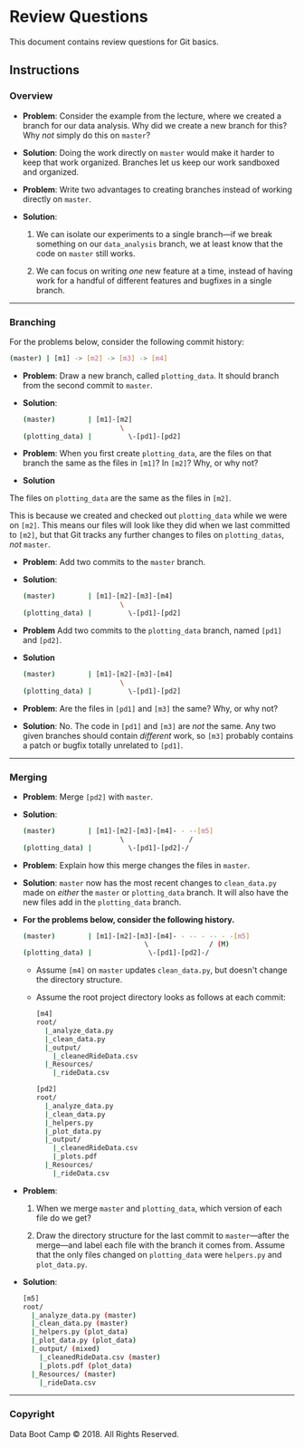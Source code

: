 # Review Questions

This document contains review questions for Git basics.

## Instructions

### Overview

* **Problem**: Consider the example from the lecture, where we created a branch for our data analysis. Why did we create a new branch for this? Why _not_ simply do this on `master`?

* **Solution**: Doing the work directly on `master` would make it harder to keep that work organized. Branches let us keep our work sandboxed and organized.

* **Problem**: Write two advantages to creating branches instead of working directly on `master`.

* **Solution**:

  1. We can isolate our experiments to a single branch—if we break something on our `data_analysis` branch, we at least know that the code on `master` still works.

  2. We can focus on writing _one_ new feature at a time, instead of having work for a handful of different features and bugfixes in a single branch.

- - -

### Branching

For the problems below, consider the following commit history:

  ```bash
  (master) | [m1] -> [m2] -> [m3] -> [m4]
  ```

* **Problem**: Draw a new branch, called `plotting_data`. It should branch from the second commit to `master`.

* **Solution**:

  ```bash
  (master)        | [m1]-[m2]
                          \
  (plotting_data) |         \-[pd1]-[pd2]
  ```

* **Problem**: When you first create `plotting_data`, are the files on that branch the same as the files in `[m1]`? In `[m2]`? Why, or why not?

* **Solution**

The files on `plotting_data` are the same as the files in `[m2]`.

This is because we created and checked out `plotting_data` while we were on `[m2]`. This means our files will look like they did when we last committed to `[m2]`, but that Git tracks any further changes to files on `plotting_datas`, _not_ `master`.

* **Problem**: Add two commits to the `master` branch.

* **Solution**:

  ```bash
  (master)        | [m1]-[m2]-[m3]-[m4]
                          \
  (plotting_data) |         \-[pd1]-[pd2]
  ```

* **Problem** Add two commits to the `plotting_data` branch, named `[pd1]` and `[pd2]`.

* **Solution**

  ```bash
  (master)        | [m1]-[m2]-[m3]-[m4]
                          \
  (plotting_data) |         \-[pd1]-[pd2]
  ```

* **Problem**: Are the files in `[pd1]` and `[m3]` the same? Why, or why not?

* **Solution**: No. The code in `[pd1]` and `[m3]` are _not_ the same. Any two given branches should contain _different_ work, so `[m3]` probably contains a patch or bugfix totally unrelated to `[pd1]`.

- - -

### Merging

* **Problem**: Merge `[pd2]` with `master`.

* **Solution**:

  ```bash
  (master)        | [m1]-[m2]-[m3]-[m4]- - --[m5]
                          \                /
  (plotting_data) |         \-[pd1]-[pd2]-/
  ```

* **Problem**: Explain how this merge changes the files in `master`.

* **Solution**: `master` now has the most recent changes to `clean_data.py` made on _either_ the `master` or `plotting_data` branch. It will also have the new files add in the `plotting_data` branch.

* **For the problems below, consider the following history.**

  ```bash
  (master)        | [m1]-[m2]-[m3]-[m4]- - -- - -- - -[m5]
                                \               / (M)
  (plotting_data) |              \-[pd1]-[pd2]-/
  ```

  * Assume `[m4]` on `master` updates `clean_data.py`, but doesn't change the directory structure.

  * Assume the root project directory looks as follows at each commit:

    ```bash
    [m4]
    root/
      |_analyze_data.py
      |_clean_data.py
      |_output/
        |_cleanedRideData.csv
      |_Resources/
        |_rideData.csv

    [pd2]
    root/
      |_analyze_data.py
      |_clean_data.py
      |_helpers.py
      |_plot_data.py
      |_output/
        |_cleanedRideData.csv
        |_plots.pdf
      |_Resources/
        |_rideData.csv
    ```

* **Problem**:

  1. When we merge `master` and `plotting_data`, which version of each file do we get?

  2. Draw the directory structure for the last commit to `master`—after the merge—and label each file with the branch it comes from. Assume that the only files changed on `plotting_data` were `helpers.py` and `plot_data.py`.

* **Solution**:

  ```bash
  [m5]
  root/
    |_analyze_data.py (master)
    |_clean_data.py (master)
    |_helpers.py (plot_data)
    |_plot_data.py (plot_data)
    |_output/ (mixed)
      |_cleanedRideData.csv (master)
      |_plots.pdf (plot_data)
    |_Resources/ (master)
      |_rideData.csv
  ```

- - -

### Copyright

Data Boot Camp © 2018. All Rights Reserved.
